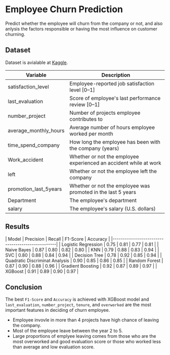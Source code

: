# Employee Churn Prediction
Predict whether the employee will churn from the company or not, and also anlysis the factors responsible or having the most influence on customer churning.

## Dataset

Dataset is avialable at [Kaggle](https://www.kaggle.com/datasets/mfaisalqureshi/hr-analytics-and-job-prediction?select=HR_comma_sep.csv).

Variable  |Description |
-----|-----|
satisfaction_level|Employee-reported job satisfaction level [0&ndash;1]|
last_evaluation|Score of employee's last performance review [0&ndash;1]|
number_project|Number of projects employee contributes to|
average_monthly_hours|Average number of hours employee worked per month|
time_spend_company|How long the employee has been with the company (years)
Work_accident|Whether or not the employee experienced an accident while at work
left|Whether or not the employee left the company
promotion_last_5years|Whether or not the employee was promoted in the last 5 years
Department|The employee's department
salary|The employee's salary (U.S. dollars)


## Results

| Model | Precision | Recall | F1-Score | Accuracy |
|--------------------------------------------------|
| Logistic Regression | 0.75 | 0.81 | 0.77 | 0.81 |
| Naive Bayes | 0.87 | 0.80 | 0.82 | 0.80 |
| KNN | 0.79 | 0.88 | 0.83 | 0.94 |
| SVC | 0.80 | 0.88 | 0.84 | 0.94 |
| Decision Tree | 0.78 | 0.92 | 0.85 | 0.94 |
| Quadratic Discriminat Analysis | 0.90 | 0.85 | 0.86 | 0.85 |
| Random Forest | 0.87 | 0.90 | 0.88 | 0.96 |
| Gradient Boosting | 0.92 | 0.87 | 0.89 | 0.97 |
| XGBoost | 0.91 | 0.89 | 0.90 | 0.97 |

## Conclusion
The best `F1-Score` and `Accuracy` is achieved with XGBoost model and `last_evaluation`, `number_project`, `tenure`, and `overworked` are the most important features in deciding of churn employee.
* Employee invovle in more than 4 projects have high chance of leaving the company.
* Most of the employee leave between the year 2 to 5.
* Large proportions of emplyee leaving comes from those who are the most overworked and good evaluation score or those who worked less than average and low evaluation score.
